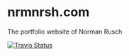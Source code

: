 # nrmnrsh.com

The portfolio website of Norman Rusch

[![Travis Status](https://travis-ci.org/nrmnrsh/nrmnrsh.com.svg?branch=master)](https://travis-ci.org/nrmnrsh/nrmnrsh.com)
